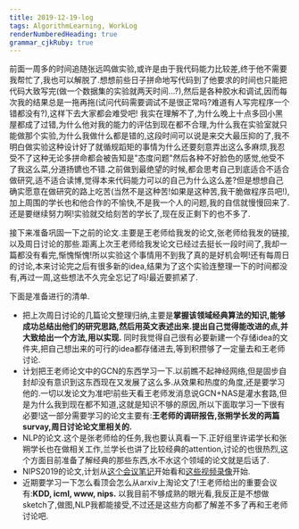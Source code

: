 ```yaml
---
title: 2019-12-19-log 
tags: AlgorithmLearning, WorkLog
renderNumberedHeading: true
grammar_cjkRuby: true
---
```

前面一周多的时间追随张远鸣做实验,或许是由于我代码能力比较差,终于他不需要我帮忙了,我也可以解脱了.想想前些日子拼命地写代码到了他要求的时间也只能把代码大致写完(做一个数据集的实验就两天时间...?),然后是各种胶水和调试,因而每次我的结果总是一拖再拖(试问代码需要调试不是很正常吗?难道有人写完程序一个错都没有?),这样下去大家都会难受吧! 我实在理解不了,为什么晚上十点多回小黑屋都成了过错,为什么他对我的能力的评估到现在都不合理,为什么我在实验室就只能做那个实验,为什么我做什么都是错的,这段时间可以说是来交大最压抑的了,我不明白做实验这种设计好了就循规蹈矩的事情为什么还要刻意弄出这么多麻烦,我忍受不了这种无论多拼命都会被告知是"态度问题"然后各种不好脸色的感觉,他受不了我这么菜,分道扬镳也不错.之前做到最绝望的时候,都会思考自己到底适合不适合做研究,适不适合读博,觉得本来代码能力可以的自己为什么这么差?但是想想自己确实愿意在做研究的路上吃苦(当然不是这种苦!如果是这种苦,我干脆做程序员吧!),加上周围的学长也和他合作的不愉快,不是我一个人的问题,我的自信就慢慢回来了.还是要继续努力啊!实验就交给刻苦的学长了,现在反正剩下的也不多了.

接下来准备巩固一下之前的论文.主要是王老师给我发的论文,张老师给我发的链接,以及周日讨论的那些.距离上次王老师给我发论文已经过去挺长一段时间了,我却一篇都没有看完,惭愧惭愧!所以实验这个事情用不到我了真的是好机会啊!还有每周日的讨论,本来讨论完之后有很多新的idea,结果为了这个实验连整理一下的时间都没有,再过一周,这些想法不久完全忘记了吗!最近要抓紧了.

下面是准备进行的清单.
* 把上次周日讨论的几篇论文整理归纳,主要是**掌握该领域经典算法的知识,能够成功总结出他们的研究思路,然后用英文表述出来.提出自己觉得能改进的点,并大致给出一个方法,用以实现.** 同时我觉得自己很有必要新建一个存储idea的文件夹,把自己想出来的可行的idea都存储进去,等到积攒够了一定量去和王老师讨论.
* 计划把王老师论文中的GCN的东西学习一下.以前瞧不起神经网络,但是固步自封却没有意识到这东西现在又发展了这么多.从效果和热度的角度,还是要学习他的.一切以发论文为准吧!前些天看王老师发消息说GCN+NAS是灌水套路,但是为什么我到现在都不知道,这就是知识不够的原因,所以下面取学习一下很有必要!这一部分需要学习的论文主要有:**王老师的调研报告,张朔学长发的两篇survay,周日讨论论文里相关的.**
* NLP的论文.这个是张老师给的任务,我也要认真看一下.正好组里许诺学长和张朔学长也在做相关工作,兰学长也讲了比较经典的attention,讨论的也很热烈,这个方面目前准备了解经典的那些东西,水不水这个领域的论文就是后话了.
* NIPS2019的论文,计划从[这个会议笔记](https://david-abel.github.io/notes/neurips_2019.pdf)开始看和[这些视频录像](https://slideslive.com/neurips)开始.
* 近期要学习一下怎么看顶会怎么从arxiv上淘论文了!王老师给出的重要会议有:**KDD, icml, www, nips.**
以我目前不够成熟的眼光看,我反正是不想做sketch了,做图,NLP我都能接受,不过还是这些方向都了解差不多了再和王老师讨论吧.
